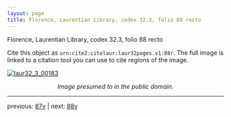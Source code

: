 ```yaml
---
layout: page
title: Florence, Laurentian Library, codex 32.3, folio 88 recto
---
```


Florence, Laurentian Library, codex 32.3, folio 88 recto

Cite this object as `urn:cite2:citelaur:laur32pages.v1:88r`.  The full image is linked to a citation tool you can use to cite regions of the image.

[![laur32_3_00183](http://www.homermultitext.org/iipsrv?IIIF=/project/homer/pyramidal/deepzoom/citelaur/laur32imgs/v1/laur32_3_00183.tif/full/800,/0/default.jpg)](http://www.homermultitext.org/ict2/?urn=urn:cite2:citelaur:laur32imgs.v1:laur32_3_00183) 

<p style="text-align: center; font-style: italic;">Image presumed to in the public domain.</p>

---

previous: [87v](../87v/) | next: [88v](../88v/)